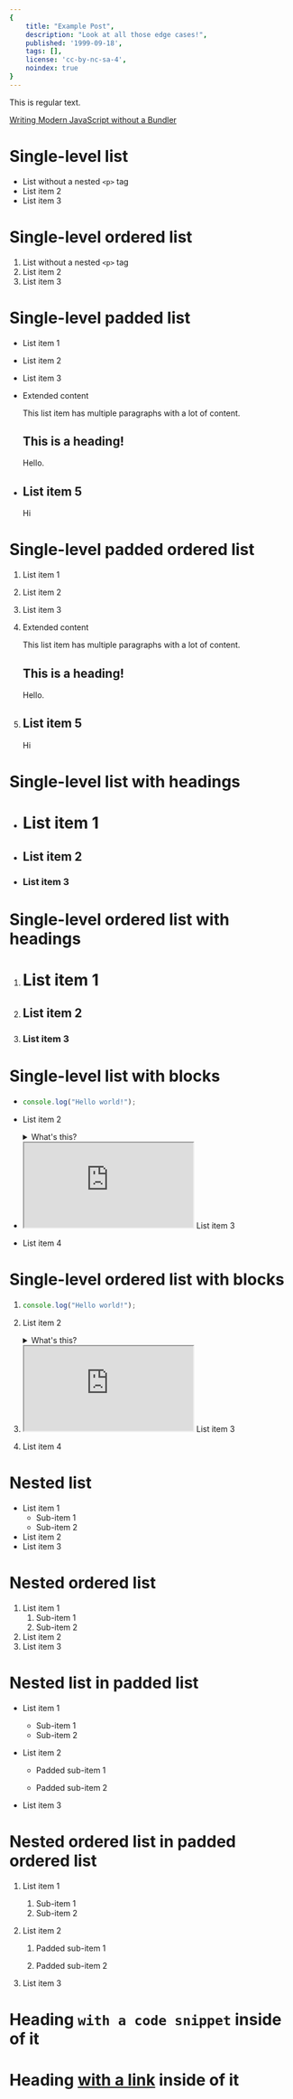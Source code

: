 ```yaml
---
{
	title: "Example Post",
	description: "Look at all those edge cases!",
	published: '1999-09-18',
	tags: [],
	license: 'cc-by-nc-sa-4',
	noindex: true
}
---
```


This is regular text.

[Writing Modern JavaScript without a Bundler](https://playfulprogramming.com/posts/modern-js-bundleless)

# Single-level list

- List without a nested `<p>` tag
- List item 2
- List item 3

# Single-level ordered list

1. List without a nested `<p>` tag
2. List item 2
3. List item 3

# Single-level padded list

- List item 1

- List item 2

- List item 3

- Extended content

  This list item has multiple paragraphs with a lot of content.

  ## This is a heading!

  Hello.

- ## List item 5
  Hi

# Single-level padded ordered list

1. List item 1

2. List item 2

3. List item 3

4. Extended content

   This list item has multiple paragraphs with a lot of content.

   ## This is a heading!

   Hello.

5. ## List item 5
   Hi

# Single-level list with headings

- # List item 1
- ## List item 2
- ### List item 3

# Single-level ordered list with headings

1. # List item 1
2. ## List item 2
3. ### List item 3

# Single-level list with blocks

- ```js
  console.log("Hello world!");
  ```

- List item 2
  <details>
    <summary>What's this?</summary>
	OwO
  </details>

- <iframe src="https://stackblitz.com/edit/angular-unicorns-text-input?embed=1&file=src/app/app.component.ts" sandbox="allow-modals allow-forms allow-popups allow-scripts allow-same-origin"></iframe>
  List item 3

- List item 4

# Single-level ordered list with blocks

1. ```js
   console.log("Hello world!");
   ```

2. List item 2
   <details>
     <summary>What's this?</summary>
	 OwO
   </details>

3. <iframe src="https://stackblitz.com/edit/angular-unicorns-text-input?embed=1&file=src/app/app.component.ts" sandbox="allow-modals allow-forms allow-popups allow-scripts allow-same-origin"></iframe>
   List item 3

4. List item 4

# Nested list

- List item 1
  - Sub-item 1
  - Sub-item 2
- List item 2
- List item 3

# Nested ordered list

1. List item 1
   1. Sub-item 1
   2. Sub-item 2
2. List item 2
3. List item 3

# Nested list in padded list

- List item 1

  - Sub-item 1
  - Sub-item 2

- List item 2

  - Padded sub-item 1

  - Padded sub-item 2

- List item 3

# Nested ordered list in padded ordered list

1. List item 1

   1. Sub-item 1
   2. Sub-item 2

2. List item 2

   1. Padded sub-item 1

   2. Padded sub-item 2

3. List item 3

# Heading `with a code snippet` inside of it

# Heading [with a link](https://example.com) inside of it
